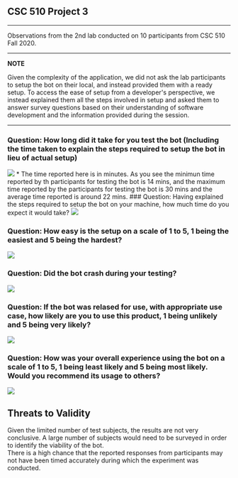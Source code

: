 ## CSC 510 Project 3

---
Observations from the 2nd lab conducted on 10 participants from CSC 510 Fall 2020.

---
**NOTE**

Given the complexity of the application, we did not ask the lab participants to setup the bot on their local, and instead provided them with a ready setup. To access the ease of setup from a developer's perspective, we instead explained them all the steps involved in setup and asked them to answer survey questions based on their understanding of software development and the information provided during the session.

---

### Question: How long did it take for you test the bot (Including the time taken to explain the steps required to setup the bot in lieu of actual setup)

<img src="https://i.imgur.com/U3wJSvJ.png" />
* The time reported here is in minutes.
As you see the minimun time reported by th participants for testing the bot is 14 mins, and the maximum time reported by the participants for testing the bot is 30 mins and the average time reported is around 22 mins.
### Question: Having explained the steps required to setup the bot on your machine, how much time do you expect it would take?

<img src="https://i.imgur.com/ZgON2mf.png" />

### Question: How easy is the setup on a scale of 1 to 5, 1 being the easiest and 5 being the hardest?

<img src="https://i.imgur.com/gI6rkTe.png" />

### Question: Did the bot crash during your testing?

<img src="https://i.imgur.com/L4iy2PZ.png" />

### Question: If the bot was relased for use, with appropriate use case, how likely are you to use this product, 1 being unlikely and 5 being very likely?

<img src="https://i.imgur.com/VU42YLa.png" />

### Question: How was your overall experience using the bot on a scale of 1 to 5, 1 being least likely and 5 being most likely. Would you recommend its usage to others?

<img src="https://i.imgur.com/0DLNil7.png" />


## Threats to Validity

Given the limited number of test subjects, the results are not very conclusive. A large number of subjects would need to be surveyed in order to identify the viability of the bot. <br />
There is a high chance that the reported responses from participants may not have been timed accurately during which the experiment was conducted. 

